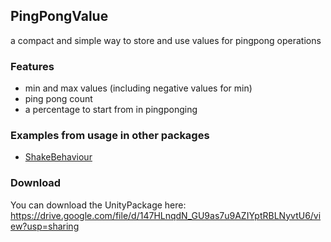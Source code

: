 ## PingPongValue 

a compact and simple way to store and use values for pingpong operations

### Features
- min and max values (including negative values for min)
- ping pong count 
- a percentage to start from in pingponging

### Examples from usage in other packages

- [ShakeBehaviour](https://github.com/Bvanderwolf/BWolfPackages/tree/master/Assets/BWolf/Behaviours/DuckingBehaviour)

### Download

You can download the UnityPackage here: https://drive.google.com/file/d/147HLnqdN_GU9as7u9AZIYptRBLNyvtU6/view?usp=sharing

